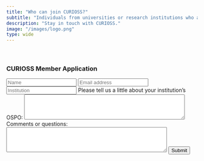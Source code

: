 ```yaml
---
title: "Who can join CURIOSS?"
subtitle: "Individuals from universities or research institutions who are involved in running an OSPO or actively working on setting up an OSPO in their institution. If you want to join the CURIOSS community, please fill in the form below. A member of the CURIOSS organizing team will be in contact."
description: "Stay in touch with CURIOSS."
image: "/images/logo.png"
type: wide
---
```

<section class="section" style="padding-top: 20px; padding-bottom: 20px;">
  <div class="container">
    <div class="row align-items-center">
  </div>
   <div class="col-md-6">
    <div class="bg-white p-4">
      <h3>CURIOSS Member Application</h3>
        <form action="curioss-org@googlegroups.com" target="_blank" method="post">
          <input type="text" id="name" name="name" class="form-control mb-4 px-0" placeholder="Name">
          <input type="text" id="email" name="email" class="form-control mb-4 px-0" placeholder="Email address">
          <input type="text" id="institution" name="institution" class="form-control mb-4 px-0" placeholder="Institution">
            <label for="review">Please tell us a little about your institution’s OSPO:</label>
            <textarea id="review" name="review" rows="4" cols="50">
            </textarea>
            <label for="Q&A">Comments or questions:</label>
            <textarea id="Q&A" name="Q&A" rows="4" cols="50">
            </textarea>
          <input class="btn btn-primary" type="submit" value="Submit">
      </form>
    </div>
  </div>
</section>
    

